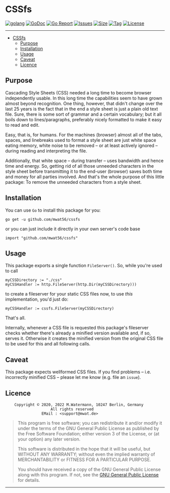 # CSSfs

[![golang](https://img.shields.io/badge/Language-Go-green.svg)](https://golang.org)
[![GoDoc](https://godoc.org/github.com/mwat56/cssfs?status.svg)](https://godoc.org/github.com/mwat56/cssfs)
[![Go Report](https://goreportcard.com/badge/github.com/mwat56/cssfs)](https://goreportcard.com/report/github.com/mwat56/cssfs)
[![Issues](https://img.shields.io/github/issues/mwat56/cssfs.svg)](https://github.com/mwat56/cssfs/issues?q=is%3Aopen+is%3Aissue)
[![Size](https://img.shields.io/github/repo-size/mwat56/cssfs.svg)](https://github.com/mwat56/cssfs/)
[![Tag](https://img.shields.io/github/tag/mwat56/cssfs.svg)](https://github.com/mwat56/cssfs/tags)
[![License](https://img.shields.io/github/mwat56/cssfs.svg)](https://github.com/mwat56/cssfs/blob/main/LICENSE)

----

- [CSSfs](#cssfs)
	- [Purpose](#purpose)
	- [Installation](#installation)
	- [Usage](#usage)
	- [Caveat](#caveat)
	- [Licence](#licence)

## Purpose

Cascading Style Sheets (CSS) needed a long time to become browser independently usable.
In this long time the capabilities seem to have grown almost beyond recognition.
One thing, however, that didn't change over the last 25 years is the fact that in the end a style sheet is just a plain old text file.
Sure, there is some sort of grammar and a certain vocabulary; but it all boils down to lines/paragraphs, preferably nicely formatted to make it easy to read and edit.

Easy, that is, for humans.
For the machines (browser) almost all of the tabs, spaces, and linebreaks used to format a style sheet are just white space eating memory, white noise to be removed – or at least actively ignored – during reading and interpreting the file.

Additionally, that white space – during transfer – uses bandwidth and hence time and energy.
So, getting rid of all those unneeded characters in the style sheet before transmitting it to the end-user (browser) saves both time and money for all parties involved.
And that's the whole purpose of this little package: To remove the unneeded characters from a style sheet.

## Installation

You can use `Go` to install this package for you:

	go get -u github.com/mwat56/cssfs

or you can just include it directly in your own server's code base

	import "github.com/mwat56/cssfs"

## Usage

This package exports a single function `FileServer()`.
So, while you're used to call

	myCSSDirectory := "./css"
	myCSSHandler := http.FileServer(http.Dir(myCSSDirectory)))

to create a fileserver for your static CSS files now, to use _this_ implementation, you'd just do:

	myCSSHandler := cssfs.FileServer(myCSSDirectory)

That's all.

Internally, whenever a CSS file is requested this package's fileserver checks whether there's already a minified version available and, if so, serves it.
Otherwise it creates the minified version from the original CSS file to be used for this and all following calls.

## Caveat

This package expects wellformed CSS files.
If you find problems – i.e. incorrectly minified CSS – please let me know (e.g. file an `issue`).

## Licence

        Copyright © 2020, 2022 M.Watermann, 10247 Berlin, Germany
                        All rights reserved
                    EMail : <support@mwat.de>

> This program is free software; you can redistribute it and/or modify it under the terms of the GNU General Public License as published by the Free Software Foundation; either version 3 of the License, or (at your option) any later version.
>
> This software is distributed in the hope that it will be useful, but WITHOUT ANY WARRANTY; without even the implied warranty of MERCHANTABILITY or FITNESS FOR A PARTICULAR PURPOSE.
>
> You should have received a copy of the GNU General Public License along with this program. If not, see the [GNU General Public License](http://www.gnu.org/licenses/gpl.html) for details.

----
